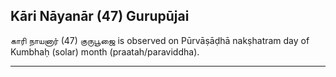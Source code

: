 ## Kāri Nāyanār (47) Gurupūjai
காரி நாயனார் (47) குருபூஜை is observed on Pūrvāṣāḍhā nakṣhatram day of Kumbhaḥ (solar) month (praatah/paraviddha).



---
